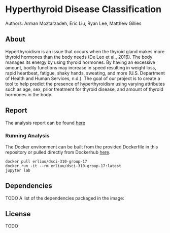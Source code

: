 # Hyperthyroid Disease Classification
Authors: Arman Moztarzadeh, Eric Liu, Ryan Lee, Matthew Gillies

## About
Hyperthyroidism is an issue that occurs when the thyroid gland makes more thyroid hormones than the body needs (De Leo et al., 2016). The body manages its energy by using thyroid hormones. By having an excessive amount, bodily functions may increase in speed resulting in weight loss, rapid heartbeat, fatigue, shaky hands, sweating, and more (U.S. Department of Health and Human Services, n.d.). The goal of our project is to create a tool to help predict the presence of hyperthyroidism using varying attributes such as age, sex, prior treatment for thyroid disease, and amount of thyroid hormones in the body.

## Report
The analysis report can be found [here](https://github.com/erliuu/dsci-310-group-17/blob/main/analysis.ipynb)

### Running Analysis
The Docker environment can be built from the provided Dockerfile in this repository or pulled directly from Dockerhub [here](https://hub.docker.com/repository/docker/erliuu/dsci-310-group-17).
```
docker pull erliuu/dsci-310-group-17
docker run -it --rm erliuu/dsci-310-group-17:latest
jupyter lab
```
## Dependencies
TODO
A list of the dependencies packaged in the image:

## License
TODO
